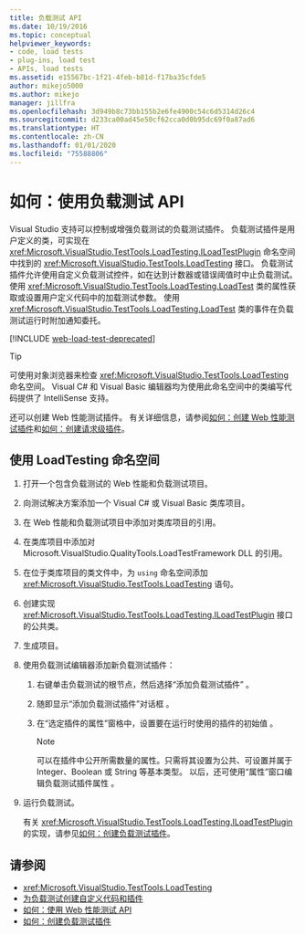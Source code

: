 ```yaml
---
title: 负载测试 API
ms.date: 10/19/2016
ms.topic: conceptual
helpviewer_keywords:
- code, load tests
- plug-ins, load test
- APIs, load tests
ms.assetid: e15567bc-1f21-4feb-b81d-f17ba35cfde5
author: mikejo5000
ms.author: mikejo
manager: jillfra
ms.openlocfilehash: 3d949b8c73bb155b2e6fe4900c54c6d5314d26c4
ms.sourcegitcommit: d233ca00ad45e50cf62cca0d0b95dc69f0a87ad6
ms.translationtype: HT
ms.contentlocale: zh-CN
ms.lasthandoff: 01/01/2020
ms.locfileid: "75588806"
---
```

# <a name="how-to-use-the-load-test-api"></a>如何：使用负载测试 API

Visual Studio 支持可以控制或增强负载测试的负载测试插件。 负载测试插件是用户定义的类，可实现在 <xref:Microsoft.VisualStudio.TestTools.LoadTesting.ILoadTestPlugin> 命名空间中找到的 <xref:Microsoft.VisualStudio.TestTools.LoadTesting> 接口。 负载测试插件允许使用自定义负载测试控件，如在达到计数器或错误阈值时中止负载测试。 使用 <xref:Microsoft.VisualStudio.TestTools.LoadTesting.LoadTest> 类的属性获取或设置用户定义代码中的加载测试参数。 使用 <xref:Microsoft.VisualStudio.TestTools.LoadTesting.LoadTest> 类的事件在负载测试运行时附加通知委托。

[!INCLUDE [web-load-test-deprecated](includes/web-load-test-deprecated.md)]

> [!TIP]
> 可使用对象浏览器来检查 <xref:Microsoft.VisualStudio.TestTools.LoadTesting> 命名空间。 Visual C# 和 Visual Basic 编辑器均为使用此命名空间中的类编写代码提供了 IntelliSense 支持。

还可以创建 Web 性能测试插件。 有关详细信息，请参阅[如何：创建 Web 性能测试插件](../test/how-to-create-a-web-performance-test-plug-in.md)和[如何：创建请求级插件](../test/how-to-create-a-request-level-plug-in.md)。

## <a name="to-use-the-loadtesting-namespace"></a>使用 LoadTesting 命名空间

1. 打开一个包含负载测试的 Web 性能和负载测试项目。

2. 向测试解决方案添加一个 Visual C# 或 Visual Basic 类库项目。

3. 在 Web 性能和负载测试项目中添加对类库项目的引用。

4. 在类库项目中添加对 Microsoft.VisualStudio.QualityTools.LoadTestFramework DLL 的引用。

5. 在位于类库项目的类文件中，为 `using` 命名空间添加 <xref:Microsoft.VisualStudio.TestTools.LoadTesting> 语句。

6. 创建实现 <xref:Microsoft.VisualStudio.TestTools.LoadTesting.ILoadTestPlugin> 接口的公共类。

7. 生成项目。

8. 使用负载测试编辑器添加新负载测试插件：

    1. 右键单击负载测试的根节点，然后选择“添加负载测试插件”  。

    2. 随即显示“添加负载测试插件”对话框  。

    3. 在“选定插件的属性”窗格中，设置要在运行时使用的插件的初始值  。

        > [!NOTE]
        > 可以在插件中公开所需数量的属性。只需将其设置为公共、可设置并属于 Integer、Boolean 或 String 等基本类型。 以后，还可使用“属性”窗口编辑负载测试插件属性  。

9. 运行负载测试。

     有关 <xref:Microsoft.VisualStudio.TestTools.LoadTesting.ILoadTestPlugin> 的实现，请参见[如何：创建负载测试插件](../test/how-to-create-a-load-test-plug-in.md)。

## <a name="see-also"></a>请参阅

- <xref:Microsoft.VisualStudio.TestTools.LoadTesting>
- [为负载测试创建自定义代码和插件](../test/create-custom-code-and-plug-ins-for-load-tests.md)
- [如何：使用 Web 性能测试 API](../test/how-to-use-the-web-performance-test-api.md)
- [如何：创建负载测试插件](../test/how-to-create-a-load-test-plug-in.md)
